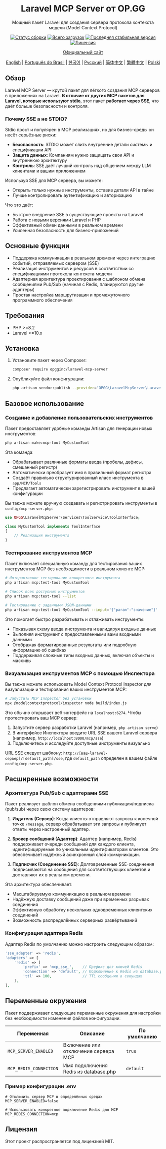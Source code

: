 <h1 align="center">Laravel MCP Server от OP.GG</h1>

<p align="center">
  Мощный пакет Laravel для создания сервера протокола контекста модели (Model Context Protocol)
</p>

<p align="center">
<a href="https://github.com/opgginc/laravel-mcp-server/actions"><img src="https://github.com/opgginc/laravel-mcp-server/actions/workflows/tests.yml/badge.svg" alt="Статус сборки"></a>
<a href="https://packagist.org/packages/opgginc/laravel-mcp-server"><img src="https://img.shields.io/packagist/dt/opgginc/laravel-mcp-server" alt="Всего загрузок"></a>
<a href="https://packagist.org/packages/opgginc/laravel-mcp-server"><img src="https://img.shields.io/packagist/v/opgginc/laravel-mcp-server" alt="Последняя стабильная версия"></a>
<a href="https://packagist.org/packages/opgginc/laravel-mcp-server"><img src="https://img.shields.io/packagist/l/opgginc/laravel-mcp-server" alt="Лицензия"></a>
</p>

<p align="center">
<a href="https://op.gg/open-source/laravel-mcp-server">Официальный сайт</a>
</p>

<p align="center">
  <a href="README.md">English</a> |
  <a href="README.pt-BR.md">Português do Brasil</a> |
  <a href="README.ko.md">한국어</a> |
  <a href="README.ru.md">Русский</a> |
  <a href="README.zh-CN.md">简体中文</a> |
  <a href="README.zh-TW.md">繁體中文</a> |
  <a href="README.pl.md">Polski</a>
</p>

## Обзор

Laravel MCP Server — крутой пакет для лёгкого создания MCP серверов в приложениях на Laravel. **В отличие от других MCP пакетов для Laravel, которые используют stdio**, этот пакет **работает через SSE**, что даёт больше безопасности и контроля.

### Почему SSE а не STDIO?

Stdio прост и популярен в MCP реализациях, но для бизнес-среды он несёт серьёзные риски:

- **Безопасность**: STDIO может слить внутренние детали системы и спецификации API
- **Защита данных**: Компаниям нужно защищать свои API и внутреннюю архитектуру
- **Контроль**: SSE даёт лучший контроль над общением между LLM клиентами и вашим приложением

Используя SSE для MCP сервера, вы можете:

- Открыть только нужные инструменты, оставив детали API в тайне
- Лучше контролировать аутентификацию и авторизацию

Что это даёт:

- Быстрое внедрение SSE в существующие проекты на Laravel
- Работа с новыми версиями Laravel и PHP
- Эффективный обмен данными в реальном времени
- Усиленная безопасность для бизнес-приложений

## Основные функции

- Поддержка коммуникации в реальном времени через интеграцию событий, отправляемых сервером (SSE)
- Реализация инструментов и ресурсов в соответствии со спецификациями протокола контекста модели
- Адаптерная архитектура проектирования с шаблоном обмена сообщениями Pub/Sub (начиная с Redis, планируются другие адаптеры)
- Простая настройка маршрутизации и промежуточного программного обеспечения

## Требования

- PHP >=8.2
- Laravel >=10.x

## Установка

1. Установите пакет через Composer:

   ```bash
   composer require opgginc/laravel-mcp-server
   ```

2. Опубликуйте файл конфигурации:
   ```bash
   php artisan vendor:publish --provider="OPGG\LaravelMcpServer\LaravelMcpServerServiceProvider"
   ```

## Базовое использование

### Создание и добавление пользовательских инструментов

Пакет предоставляет удобные команды Artisan для генерации новых инструментов:

```bash
php artisan make:mcp-tool MyCustomTool
```

Эта команда:

- Обрабатывает различные форматы ввода (пробелы, дефисы, смешанный регистр)
- Автоматически преобразует имя в правильный формат регистра
- Создаёт правильно структурированный класс инструмента в `app/MCP/Tools`
- Предлагает автоматически зарегистрировать инструмент в вашей конфигурации

Вы также можете вручную создавать и регистрировать инструменты в `config/mcp-server.php`:

```php
use OPGG\LaravelMcpServer\Services\ToolService\ToolInterface;

class MyCustomTool implements ToolInterface
{
    // Реализация инструмента
}
```

### Тестирование инструментов MCP

Пакет включает специальную команду для тестирования ваших инструментов MCP без необходимости в реальном клиенте MCP:

```bash
# Интерактивное тестирование конкретного инструмента
php artisan mcp:test-tool MyCustomTool

# Список всех доступных инструментов
php artisan mcp:test-tool --list

# Тестирование с заданными JSON-данными
php artisan mcp:test-tool MyCustomTool --input='{"param":"значение"}'
```

Это помогает быстро разрабатывать и отлаживать инструменты:

- Показывая схему ввода инструмента и валидируя входные данные
- Выполняя инструмент с предоставленными вами входными данными
- Отображая форматированные результаты или подробную информацию об ошибках
- Поддерживая сложные типы входных данных, включая объекты и массивы

### Визуализация инструментов MCP с помощью Инспектора

Вы также можете использовать Model Context Protocol Inspector для визуализации и тестирования ваших инструментов MCP:

```bash
# Запустить MCP Inspector без установки
npx @modelcontextprotocol/inspector node build/index.js
```

Это обычно открывает веб-интерфейс на `localhost:6274`. Чтобы протестировать ваш MCP сервер:

1. Запустите сервер разработки Laravel (например, `php artisan serve`)
2. В интерфейсе Инспектора введите URL SSE вашего Laravel сервера (например, `http://localhost:8000/mcp/sse`)
3. Подключитесь и исследуйте доступные инструменты визуально

URL SSE следует шаблону: `http://[ваш-laravel-сервер]/[default_path]/sse`, где `default_path` определен в вашем файле `config/mcp-server.php`.

## Расширенные возможности

### Архитектура Pub/Sub с адаптерами SSE

Пакет реализует шаблон обмена сообщениями публикация/подписка (pub/sub) через свою систему адаптеров:

1. **Издатель (Сервер)**: Когда клиенты отправляют запросы к конечной точке `/message`, сервер обрабатывает эти запросы и публикует ответы через настроенный адаптер.

2. **Брокер сообщений (Адаптер)**: Адаптер (например, Redis) поддерживает очереди сообщений для каждого клиента, идентифицируемые по уникальным идентификаторам клиентов. Это обеспечивает надёжный асинхронный слой коммуникации.

3. **Подписчик (Соединение SSE)**: Долговременные SSE-соединения подписываются на сообщения для соответствующих клиентов и доставляют их в реальном времени.

Эта архитектура обеспечивает:

- Масштабируемую коммуникацию в реальном времени
- Надёжную доставку сообщений даже при временных разрывах соединения
- Эффективную обработку нескольких одновременных клиентских соединений
- Возможность распределённых серверных развёртываний

### Конфигурация адаптера Redis

Адаптер Redis по умолчанию можно настроить следующим образом:

```php
'sse_adapter' => 'redis',
'adapters' => [
    'redis' => [
        'prefix' => 'mcp_sse_',    // Префикс для ключей Redis
        'connection' => 'default', // Подключение к Redis из database.php
        'ttl' => 100,              // TTL сообщения в секундах
    ],
],
```

## Переменные окружения

Пакет поддерживает следующие переменные окружения для настройки без необходимости изменения файлов конфигурации:

| Переменная | Описание | По умолчанию |
|----------|-------------|--------|
| `MCP_SERVER_ENABLED` | Включение или отключение сервера MCP | `true` |
| `MCP_REDIS_CONNECTION` | Имя подключения Redis из database.php | `default` |

### Пример конфигурации .env

```
# Отключить сервер MCP в определённых средах
MCP_SERVER_ENABLED=false

# Использовать конкретное подключение Redis для MCP
MCP_REDIS_CONNECTION=mcp
```

## Лицензия

Этот проект распространяется под лицензией MIT.
